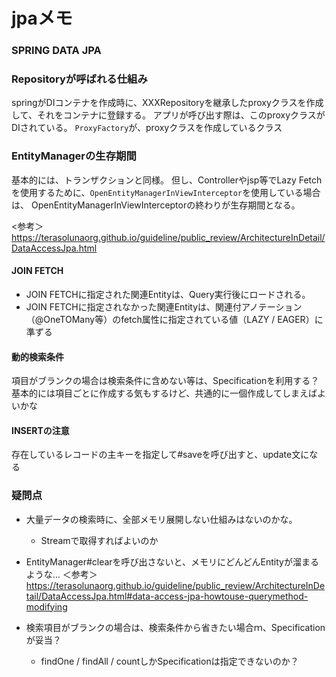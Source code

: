 # jpaメモ

### SPRING DATA JPA

### Repositoryが呼ばれる仕組み

springがDIコンテナを作成時に、XXXRepositoryを継承したproxyクラスを作成して、それをコンテナに登録する。
アプリが呼び出す際は、このproxyクラスがDIされている。
`ProxyFactory`が、proxyクラスを作成しているクラス

### EntityManagerの生存期間

基本的には、トランザクションと同様。
但し、Controllerやjsp等でLazy Fetchを使用するために、`OpenEntityManagerInViewInterceptor`を使用している場合は、
OpenEntityManagerInViewInterceptorの終わりが生存期間となる。

<参考＞
https://terasolunaorg.github.io/guideline/public_review/ArchitectureInDetail/DataAccessJpa.html

#### JOIN FETCH

* JOIN FETCHに指定された関連Entityは、Query実行後にロードされる。
* JOIN FETCHに指定されなかった関連Entityは、関連付アノテーション（@OneTOMany等）のfetch属性に指定されている値（LAZY / EAGER）に準ずる

#### 動的検索条件

項目がブランクの場合は検索条件に含めない等は、Specificationを利用する？
基本的には項目ごとに作成する気もするけど、共通的に一個作成してしまえばよいかな


#### INSERTの注意

存在しているレコードの主キーを指定して#saveを呼び出すと、update文になる

### 疑問点

* 大量データの検索時に、全部メモリ展開しない仕組みはないのかな。
  * Streamで取得すればよいのか

* EntityManager#clearを呼び出さないと、メモリにどんどんEntityが溜まるような…
＜参考＞https://terasolunaorg.github.io/guideline/public_review/ArchitectureInDetail/DataAccessJpa.html#data-access-jpa-howtouse-querymethod-modifying

* 検索項目がブランクの場合は、検索条件から省きたい場合ｍ、Specificationが妥当？
  * findOne / findAll / countしかSpecificationは指定できないのか？